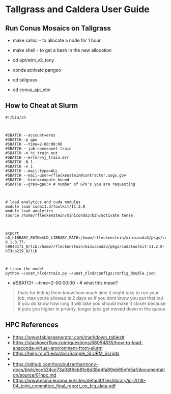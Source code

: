 # Tallgrass and Caldera User Guide

## Run Conus Mosaics on Tallgrass

- make salloc - to allocate a node for 1 hour
- make shell - to get a bash in the new allocation

- cd opt/etm_v3_tony

- conda activate pangeo
- cd tallgrass
- cd conus_api_etm

## How to Cheat at Slurm

```
#!/bin/sh



#SBATCH --account=eros
#SBATCH -p gpu
#SBATCH --time=2-00:00:00
#SBATCH --job-name=unet-train
#SBATCH -o %j_train.out
#SBATCH --error=%j_train.err
#SBATCH -N 1
#SBATCH -n 1
#SBATCH --mail-type=ALL
#SBATCH --mail-user=rfleckenstein@contractor.usgs.gov
#SBATCH --hint=compute_bound
#SBATCH --gres=gpu:4 # number of GPU's you are requesting



# load analytics and cuda modules
module load cuda11.3/toolkit/11.3.0
module load analytics
source /home/rfleckenstein/miniconda3/bin/activate tense



export LD_LIBRARY_PATH=$LD_LIBRARY_PATH:/home/rfleckenstein/miniconda3/pkgs/cudnn-8.1.0.77-h90431f1_0/lib:/home/rfleckenstein/miniconda3/pkgs/cudatoolkit-11.2.0-h73cb219_8/lib



# train the model
python ~/unet_nlcd/train.py ~/unet_nlcd/configs/config_double.json

```

- #SBATCH --time=2-00:00:00 - # what this mean?
> thats for letting them know how much time it might take to run your job, max youre allowed is 2 days so if you dont know you put that but if you do know how long it will take you should make it closer because it puts you higher in priority, longer jobs get moved down in the queue


## HPC References

- https://www.tablesgenerator.com/markdown_tables#
- https://stackoverflow.com/questions/68094835/how-to-load-anaconda-virtual-environment-from-slurm
- https://help.rc.ufl.edu/doc/Sample_SLURM_Scripts
- 
- https://github.com/tonybutzer/harmony-docs/blob/ecc524ce73a08f6eb81e8d38e4fa89eb65efe5af/documentation/source/01hpc.md
- https://www.esma.europa.eu/sites/default/files/library/jc-2018-04_joint_committee_final_report_on_big_data.pdf
